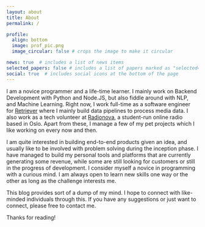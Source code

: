 ```yaml
---
layout: about
title: About
permalink: /

profile:
  align: bottom
  image: prof_pic.png
  image_circular: false # crops the image to make it circular

news: true  # includes a list of news items
selected_papers: false # includes a list of papers marked as "selected={true}"
social: true  # includes social icons at the bottom of the page
---
```


I am a novice programmer and a life-time learner. I mainly work on Backend Development with Python and Node.JS, but also fiddle around with NLP, and Machine Learning.
Right now, I work full-time as a software engineer for [Retriever](https://retrievergroup.com) where I mainly build data pipelines to process media data. I also work as a tech volunteer at [Radionova](https://radionova.no), a student-run online radio based in Oslo. Apart from these, I manage a few of my pet projects which I like working on every now and then.

I am quite interested in building end-to-end products given an idea, and usually like to be involved with problem solving during the inception phase. I have managed to build my personal tools and platforms that are currently generating some revenue, while some are still looking for customers or still in the progress of development. I consider myself a novice in programming with a curious mind. I am always open to learn new skills one way or the other as long as the challenge interests me.  

This blog provides sort of a dump of my mind. I hope to connect with like-minded individuals through this. If you have any suggestions or just want to connect, please free to contact me. 

Thanks for reading!